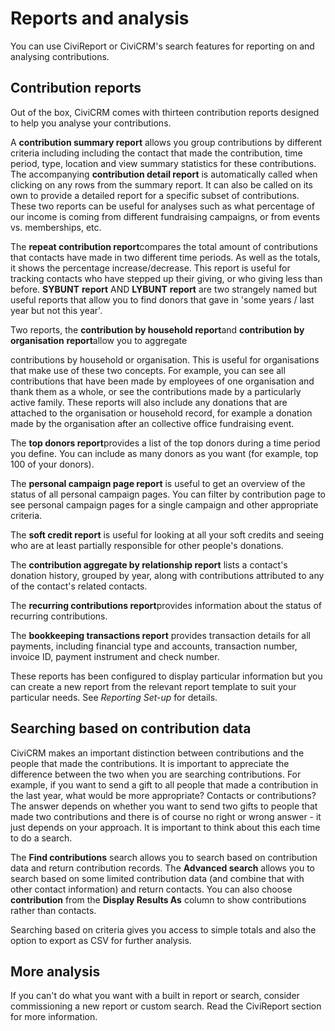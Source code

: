 Reports and analysis
====================

You can use CiviReport or CiviCRM's search features for reporting on and
analysing contributions.

Contribution reports
--------------------

Out of the box, CiviCRM comes with thirteen contribution reports
designed to help you analyse your contributions.

A **contribution summary report** allows you group contributions by
different criteria including including the contact that made the
contribution, time period, type, location and view summary statistics
for these contributions. The accompanying **contribution detail
report** is automatically called when clicking on any rows from the
summary report. It can also be called on its own to provide a detailed
report for a specific subset of contributions. These two reports can be
useful for analyses such as what percentage of our income is coming from
different fundraising campaigns, or from events vs. memberships, etc.

The **repeat contribution report**compares the total amount of
contributions that contacts have made in two different time periods. As
well as the totals, it shows the percentage increase/decrease. This
report is useful for tracking contacts who have stepped up their giving,
or who giving less than before. **SYBUNT** **report** AND **LYBUNT**
**report** are two strangely named but useful reports that allow you to
find donors that gave in 'some years / last year but not this year'.

Two reports, the **contribution by household report**and **contribution
by organisation** **report**allow you to aggregate

contributions by household or organisation. This is useful for
organisations that make use of these two concepts. For example, you can
see all contributions that have been made by employees of one
organisation and thank them as a whole, or see the contributions made by
a particularly active family. These reports will also include any
donations that are attached to the organisation or household record, for
example a donation made by the organisation after an collective office
fundraising event.

The **top donors report**provides a list of the top donors during a time
period you define. You can include as many donors as you want (for
example, top 100 of your donors).

The **personal campaign page report** is useful to get an overview of
the status of all personal campaign pages. You can filter by
contribution page to see personal campaign pages for a single campaign
and other appropriate criteria.

The **soft credit report** is useful for looking at all your soft
credits and seeing who are at least partially responsible for other
people's donations.

The **contribution aggregate by relationship report** lists a contact's
donation history, grouped by year, along with contributions attributed
to any of the contact's related contacts.

The **recurring contributions report**provides information about the
status of recurring contributions.

The **bookkeeping transactions report** provides transaction details for
all payments, including financial type and accounts, transaction number,
invoice ID, payment instrument and check number.

These reports has been configured to display particular information but
you can create a new report from the relevant report template to suit
your particular needs. See *Reporting Set-up* for details.

Searching based on contribution data
------------------------------------

CiviCRM makes an important distinction between contributions and the
people that made the contributions. It is important to appreciate the
difference between the two when you are searching contributions. For
example, if you want to send a gift to all people that made a
contribution in the last year, what would be more appropriate? Contacts
or contributions? The answer depends on whether you want to send two
gifts to people that made two contributions and there is of course no
right or wrong answer - it just depends on your approach. It is
important to think about this each time to do a search.

The **Find contributions** search allows you to search based on
contribution data and return contribution records. The **Advanced
search** allows you to search based on some limited contribution data
(and combine that with other contact information) and return contacts.
You can also choose **contribution** from the **Display Results As**
column to show contributions rather than contacts.

Searching based on criteria gives you access to simple totals and also
the option to export as CSV for further analysis.

More analysis
-------------

If you can't do what you want with a built in report or search, consider
commissioning a new report or custom search. Read the CiviReport section
for more information.
